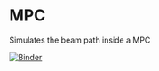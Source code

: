 # MPC
Simulates the beam path inside a MPC


[![Binder](https://mybinder.org/badge_logo.svg)](https://mybinder.org/v2/gh/MatthieuGuer/MPC/HEAD?labpath=MPC.ipynb)
